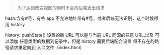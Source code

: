 > 为了达到改变视图的同时不会向后端发出请求

hash:含有#号，有些 app 不允许地址带有#号，或者后端无法识别，这个时候得用 history

history: pushState() 设置的新 URL 可以是与当前 URL 同源的任意 URL,以及 可以添加
任意类型的数据到记录中，但是 history 需要后端配合设置 将不存在的路径请求重定向到
入口文件（index.html）
